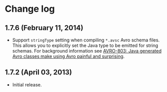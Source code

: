 # Change log

## 1.7.6 (February 11, 2014)

* Support `stringType` setting when compiling `*.avsc` Avro schema files.
  This allows you to explicitly set the Java type to be emitted for string schemas.
  For background information see
  [AVRO-803: Java generated Avro classes make using Avro painful and surprising](https://issues.apache.org/jira/browse/AVRO-803).


## 1.7.2 (April 03, 2013)

* Initial release.
